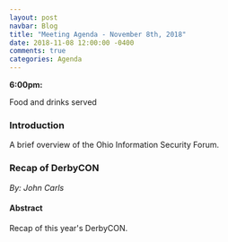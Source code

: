 ```yaml
---
layout: post
navbar: Blog
title: "Meeting Agenda - November 8th, 2018"
date: 2018-11-08 12:00:00 -0400
comments: true
categories: Agenda
---
```


**6:00pm:**

Food and drinks served

### Introduction

A brief overview of the Ohio Information Security Forum.

### **Recap of DerbyCON**
_By: John Carls_

#### Abstract

Recap of this year's DerbyCON.  
